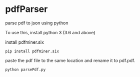 # pdfParser
parse pdf to json using python

To use this, install python 3 (3.6 and above)

install pdfminer.six

`pip install pdfminer.six`

paste the pdf file to the same location and rename it to pdf.pdf. 

`python parsePdf.py`
